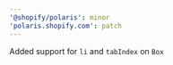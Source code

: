 ```yaml
---
'@shopify/polaris': minor
'polaris.shopify.com': patch
---
```


Added support for `li` and `tabIndex` on `Box`
